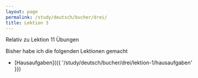 ```yaml
---
layout: page
permalink: /study/deutsch/bucher/drei/
title: Lektion 3
---
```


Relativ zu Lektion 11 Übungen

Bisher habe ich die folgenden Lektionen gemacht

* [Hausaufgaben]({{ '/study/deutsch/bucher/drei/lektion-1/hausaufgaben' }})
